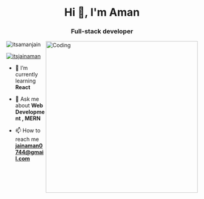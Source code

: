 <h1 align="center">Hi 👋, I'm Aman</h1>
<h3 align="center">Full-stack developer</h3>
<img align="right" alt="Coding" width="400" src="https://cdn.dribbble.com/users/1162077/screenshots/3848914/programmer.gif">

<p align="left"> <img src="https://komarev.com/ghpvc/?username=itsamanjain&label=Profile%20views&color=0e75b6&style=flat" alt="itsamanjain" /> </p>

<p align="left"> <a href="https://twitter.com/itsjainaman" target="blank"><img src="https://img.shields.io/twitter/follow/itsjainaman?logo=twitter&style=for-the-badge" alt="itsjainaman" /></a> </p>

- 🌱 I’m currently learning **React**

- 💬 Ask me about **Web Development , MERN**

- 📫 How to reach me **jainaman0744@gmail.com**


